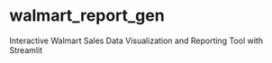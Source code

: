# walmart_report_gen
Interactive Walmart Sales Data Visualization and Reporting Tool with Streamlit
